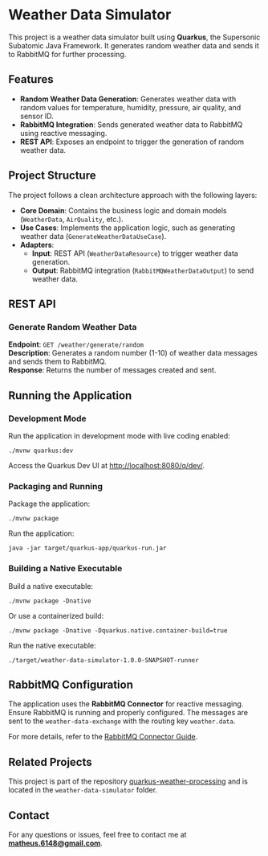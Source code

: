 # Weather Data Simulator

This project is a weather data simulator built using **Quarkus**, the Supersonic Subatomic Java Framework. It generates random weather data and sends it to RabbitMQ for further processing.

## Features

- **Random Weather Data Generation**: Generates weather data with random values for temperature, humidity, pressure, air quality, and sensor ID.
- **RabbitMQ Integration**: Sends generated weather data to RabbitMQ using reactive messaging.
- **REST API**: Exposes an endpoint to trigger the generation of random weather data.

## Project Structure

The project follows a clean architecture approach with the following layers:

- **Core Domain**: Contains the business logic and domain models (`WeatherData`, `AirQuality`, etc.).
- **Use Cases**: Implements the application logic, such as generating weather data (`GenerateWeatherDataUseCase`).
- **Adapters**:
    - **Input**: REST API (`WeatherDataResource`) to trigger weather data generation.
    - **Output**: RabbitMQ integration (`RabbitMQWeatherDataOutput`) to send weather data.

## REST API

### Generate Random Weather Data

**Endpoint**: `GET /weather/generate/random`  
**Description**: Generates a random number (1-10) of weather data messages and sends them to RabbitMQ.  
**Response**: Returns the number of messages created and sent.

## Running the Application

### Development Mode

Run the application in development mode with live coding enabled:

```shell
./mvnw quarkus:dev
```
Access the Quarkus Dev UI at <http://localhost:8080/q/dev/>.

### Packaging and Running

Package the application:

```shell
./mvnw package
```

Run the application:

```shell
java -jar target/quarkus-app/quarkus-run.jar
```

### Building a Native Executable

Build a native executable:

```shell
./mvnw package -Dnative
```

Or use a containerized build:

```shell
./mvnw package -Dnative -Dquarkus.native.container-build=true
```

Run the native executable:

```shell
./target/weather-data-simulator-1.0.0-SNAPSHOT-runner
```

## RabbitMQ Configuration

The application uses the **RabbitMQ Connector** for reactive messaging. Ensure RabbitMQ is running and properly configured. The messages are sent to the `weather-data-exchange` with the routing key `weather.data`.

For more details, refer to the [RabbitMQ Connector Guide](https://quarkus.io/guides/rabbitmq).

## Related Projects

This project is part of the repository [quarkus-weather-processing](https://github.com/omatheusmesmo/quarkus-weather-processing) and is located in the `weather-data-simulator` folder.

## Contact

For any questions or issues, feel free to contact me at **matheus.6148@gmail.com**.
